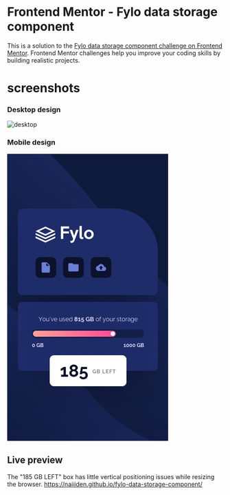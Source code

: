# Frontend Mentor - Fylo data storage component 

This is a solution to the [Fylo data storage component challenge on Frontend Mentor](https://www.frontendmentor.io/challenges/fylo-data-storage-component-1dZPRbV5n). Frontend Mentor challenges help you improve your coding skills by building realistic projects. 

# screenshots
### Desktop design
![desktop](/design/desktop-design.jpg)

### Mobile design
![mobile](/design/mobile-design.jpg)

## Live preview
The "185 GB LEFT" box has little vertical positioning issues while resizing the browser.
https://naiiiden.github.io/fylo-data-storage-component/
